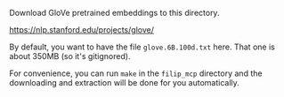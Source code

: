 Download GloVe pretrained embeddings to this directory.

https://nlp.stanford.edu/projects/glove/

By default, you want to have the file `glove.6B.100d.txt` here.
That one is about 350MB (so it's gitignored).

For convenience, you can run `make` in the `filip_mcp` directory
and the downloading and extraction will be done for you automatically.
